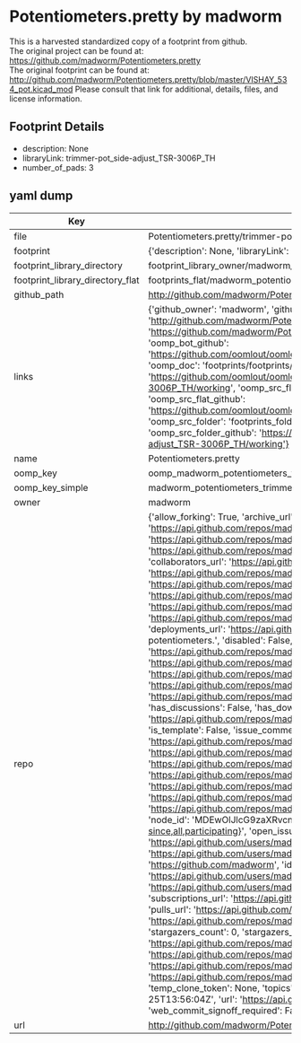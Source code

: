 # Potentiometers.pretty by madworm  
This is a harvested standardized copy of a footprint from github.  
The original project can be found at:  
https://github.com/madworm/Potentiometers.pretty  
The original footprint can be found at:
http://github.com/madworm/Potentiometers.pretty/blob/master/VISHAY_534_pot.kicad_mod
Please consult that link for additional, details, files, and license information.  
## Footprint Details
* description: None  
* libraryLink: trimmer-pot_side-adjust_TSR-3006P_TH  
* number_of_pads: 3  
## yaml dump  
| Key | Value |  
| --- | --- |  
| file | Potentiometers.pretty/trimmer-pot_side-adjust_TSR-3006P_TH.kicad_mod |  
| footprint | {'description': None, 'libraryLink': 'trimmer-pot_side-adjust_TSR-3006P_TH', 'number_of_pads': 3} |  
| footprint_library_directory | footprint_library_owner/madworm_Potentiometers.pretty |  
| footprint_library_directory_flat | footprints_flat/madworm_potentiometers_trimmer_pot_side_adjust_tsr_3006p_th/working |  
| github_path | http://github.com/madworm/Potentiometers.pretty/blob/master/trimmer-pot_side-adjust_TSR-3006P_TH.kicad_mod |  
| links | {'github_owner': 'madworm', 'github_repo_name': 'Potentiometers.pretty', 'github_src': 'http://github.com/madworm/Potentiometers.pretty/blob/master/VISHAY_534_pot.kicad_mod', 'github_src_repo': 'https://github.com/madworm/Potentiometers.pretty', 'oomp_bot': 'footprints/madworm_potentiometers_trimmer_pot_side_adjust_tsr_3006p_th/working', 'oomp_bot_github': 'https://github.com/oomlout/oomlout_oomp_footprint_bot/tree/main/footprints/madworm_potentiometers_trimmer_pot_side_adjust_tsr_3006p_th/working', 'oomp_doc': 'footprints/footprints/madworm/Potentiometers/trimmer-pot_side-adjust_TSR-3006P_TH/working/', 'oomp_doc_github': 'https://github.com/oomlout/oomlout_oomp_footprint_doc/tree/main/footprints/footprints/madworm/Potentiometers/trimmer-pot_side-adjust_TSR-3006P_TH/working', 'oomp_src_flat': 'footprints_flat/footprints_flat/madworm_potentiometers_trimmer_pot_side_adjust_tsr_3006p_th/working', 'oomp_src_flat_github': 'https://github.com/oomlout/oomlout_oomp_footprint_src/tree/main/footprints_flat/madworm_potentiometers_trimmer_pot_side_adjust_tsr_3006p_th/working', 'oomp_src_folder': 'footprints_folder/footprints_folder/madworm/Potentiometers/trimmer-pot_side-adjust_TSR-3006P_TH/working', 'oomp_src_folder_github': 'https://github.com/oomlout/oomlout_oomp_footprint_src/tree/main/footprints_folder/madworm/Potentiometers/trimmer-pot_side-adjust_TSR-3006P_TH/working'} |  
| name | Potentiometers.pretty |  
| oomp_key | oomp_madworm_potentiometers_trimmer_pot_side_adjust_tsr_3006p_th |  
| oomp_key_simple | madworm_potentiometers_trimmer_pot_side_adjust_tsr_3006p_th |  
| owner | madworm |  
| repo | {'allow_forking': True, 'archive_url': 'https://api.github.com/repos/madworm/Potentiometers.pretty/{archive_format}{/ref}', 'archived': False, 'assignees_url': 'https://api.github.com/repos/madworm/Potentiometers.pretty/assignees{/user}', 'blobs_url': 'https://api.github.com/repos/madworm/Potentiometers.pretty/git/blobs{/sha}', 'branches_url': 'https://api.github.com/repos/madworm/Potentiometers.pretty/branches{/branch}', 'clone_url': 'https://github.com/madworm/Potentiometers.pretty.git', 'collaborators_url': 'https://api.github.com/repos/madworm/Potentiometers.pretty/collaborators{/collaborator}', 'comments_url': 'https://api.github.com/repos/madworm/Potentiometers.pretty/comments{/number}', 'commits_url': 'https://api.github.com/repos/madworm/Potentiometers.pretty/commits{/sha}', 'compare_url': 'https://api.github.com/repos/madworm/Potentiometers.pretty/compare/{base}...{head}', 'contents_url': 'https://api.github.com/repos/madworm/Potentiometers.pretty/contents/{+path}', 'contributors_url': 'https://api.github.com/repos/madworm/Potentiometers.pretty/contributors', 'created_at': '2015-05-02T21:30:37Z', 'default_branch': 'master', 'deployments_url': 'https://api.github.com/repos/madworm/Potentiometers.pretty/deployments', 'description': 'LAYOUT FILES: KiCad footprints for various potentiometers.', 'disabled': False, 'downloads_url': 'https://api.github.com/repos/madworm/Potentiometers.pretty/downloads', 'events_url': 'https://api.github.com/repos/madworm/Potentiometers.pretty/events', 'fork': False, 'forks': 0, 'forks_count': 0, 'forks_url': 'https://api.github.com/repos/madworm/Potentiometers.pretty/forks', 'full_name': 'madworm/Potentiometers.pretty', 'git_commits_url': 'https://api.github.com/repos/madworm/Potentiometers.pretty/git/commits{/sha}', 'git_refs_url': 'https://api.github.com/repos/madworm/Potentiometers.pretty/git/refs{/sha}', 'git_tags_url': 'https://api.github.com/repos/madworm/Potentiometers.pretty/git/tags{/sha}', 'git_url': 'git://github.com/madworm/Potentiometers.pretty.git', 'has_discussions': False, 'has_downloads': True, 'has_issues': True, 'has_pages': False, 'has_projects': True, 'has_wiki': True, 'homepage': None, 'hooks_url': 'https://api.github.com/repos/madworm/Potentiometers.pretty/hooks', 'html_url': 'https://github.com/madworm/Potentiometers.pretty', 'id': 34963958, 'is_template': False, 'issue_comment_url': 'https://api.github.com/repos/madworm/Potentiometers.pretty/issues/comments{/number}', 'issue_events_url': 'https://api.github.com/repos/madworm/Potentiometers.pretty/issues/events{/number}', 'issues_url': 'https://api.github.com/repos/madworm/Potentiometers.pretty/issues{/number}', 'keys_url': 'https://api.github.com/repos/madworm/Potentiometers.pretty/keys{/key_id}', 'labels_url': 'https://api.github.com/repos/madworm/Potentiometers.pretty/labels{/name}', 'language': 'Shell', 'languages_url': 'https://api.github.com/repos/madworm/Potentiometers.pretty/languages', 'license': None, 'merges_url': 'https://api.github.com/repos/madworm/Potentiometers.pretty/merges', 'milestones_url': 'https://api.github.com/repos/madworm/Potentiometers.pretty/milestones{/number}', 'mirror_url': None, 'name': 'Potentiometers.pretty', 'network_count': 0, 'node_id': 'MDEwOlJlcG9zaXRvcnkzNDk2Mzk1OA==', 'notifications_url': 'https://api.github.com/repos/madworm/Potentiometers.pretty/notifications{?since,all,participating}', 'open_issues': 0, 'open_issues_count': 0, 'owner': {'avatar_url': 'https://avatars.githubusercontent.com/u/343894?v=4', 'events_url': 'https://api.github.com/users/madworm/events{/privacy}', 'followers_url': 'https://api.github.com/users/madworm/followers', 'following_url': 'https://api.github.com/users/madworm/following{/other_user}', 'gists_url': 'https://api.github.com/users/madworm/gists{/gist_id}', 'gravatar_id': '', 'html_url': 'https://github.com/madworm', 'id': 343894, 'login': 'madworm', 'node_id': 'MDQ6VXNlcjM0Mzg5NA==', 'organizations_url': 'https://api.github.com/users/madworm/orgs', 'received_events_url': 'https://api.github.com/users/madworm/received_events', 'repos_url': 'https://api.github.com/users/madworm/repos', 'site_admin': False, 'starred_url': 'https://api.github.com/users/madworm/starred{/owner}{/repo}', 'subscriptions_url': 'https://api.github.com/users/madworm/subscriptions', 'type': 'User', 'url': 'https://api.github.com/users/madworm'}, 'private': False, 'pulls_url': 'https://api.github.com/repos/madworm/Potentiometers.pretty/pulls{/number}', 'pushed_at': '2015-05-31T11:10:16Z', 'releases_url': 'https://api.github.com/repos/madworm/Potentiometers.pretty/releases{/id}', 'size': 128, 'ssh_url': 'git@github.com:madworm/Potentiometers.pretty.git', 'stargazers_count': 0, 'stargazers_url': 'https://api.github.com/repos/madworm/Potentiometers.pretty/stargazers', 'statuses_url': 'https://api.github.com/repos/madworm/Potentiometers.pretty/statuses/{sha}', 'subscribers_count': 2, 'subscribers_url': 'https://api.github.com/repos/madworm/Potentiometers.pretty/subscribers', 'subscription_url': 'https://api.github.com/repos/madworm/Potentiometers.pretty/subscription', 'svn_url': 'https://github.com/madworm/Potentiometers.pretty', 'tags_url': 'https://api.github.com/repos/madworm/Potentiometers.pretty/tags', 'teams_url': 'https://api.github.com/repos/madworm/Potentiometers.pretty/teams', 'temp_clone_token': None, 'topics': [], 'trees_url': 'https://api.github.com/repos/madworm/Potentiometers.pretty/git/trees{/sha}', 'updated_at': '2023-07-25T13:56:04Z', 'url': 'https://api.github.com/repos/madworm/Potentiometers.pretty', 'visibility': 'public', 'watchers': 0, 'watchers_count': 0, 'web_commit_signoff_required': False} |  
| url | http://github.com/madworm/Potentiometers.pretty |  

